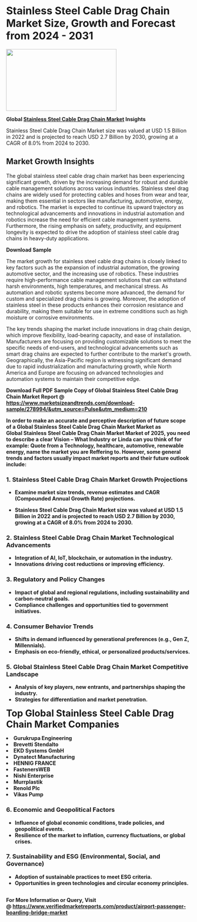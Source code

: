 <H1>Stainless Steel Cable Drag Chain Market Size, Growth and Forecast from 2024 - 2031</H1><img class="aligncenter size-medium wp-image-584254" src="https://thirdeyenews.in/wp-content/uploads/2024/09/Global-Market-Research-300x168.jpeg" alt="" width="300" height="168" /><p><strong>Global&nbsp;<a href="https://www.marketsizeandtrends.com/download-sample/278994/&amp;utm_source=Pulse&amp;utm_medium=210">Stainless Steel Cable Drag Chain Market</a> Insights</strong></p><p>Stainless Steel Cable Drag Chain Market size was valued at USD 1.5 Billion in 2022 and is projected to reach USD 2.7 Billion by 2030, growing at a CAGR of 8.0% from 2024 to 2030.</p><p><h2>Market Growth Insights</h2> <p>The global stainless steel cable drag chain market has been experiencing significant growth, driven by the increasing demand for robust and durable cable management solutions across various industries. Stainless steel drag chains are widely used for protecting cables and hoses from wear and tear, making them essential in sectors like manufacturing, automotive, energy, and robotics. The market is expected to continue its upward trajectory as technological advancements and innovations in industrial automation and robotics increase the need for efficient cable management systems. Furthermore, the rising emphasis on safety, productivity, and equipment longevity is expected to drive the adoption of stainless steel cable drag chains in heavy-duty applications.</p> <p><strong>Download Sample</strong></p> <p>The market growth for stainless steel cable drag chains is closely linked to key factors such as the expansion of industrial automation, the growing automotive sector, and the increasing use of robotics. These industries require high-performance cable management solutions that can withstand harsh environments, high temperatures, and mechanical stress. As automation and robotic systems become more advanced, the demand for custom and specialized drag chains is growing. Moreover, the adoption of stainless steel in these products enhances their corrosion resistance and durability, making them suitable for use in extreme conditions such as high moisture or corrosive environments.</p> <p>The key trends shaping the market include innovations in drag chain design, which improve flexibility, load-bearing capacity, and ease of installation. Manufacturers are focusing on providing customizable solutions to meet the specific needs of end-users, and technological advancements such as smart drag chains are expected to further contribute to the market's growth. Geographically, the Asia-Pacific region is witnessing significant demand due to rapid industrialization and manufacturing growth, while North America and Europe are focusing on advanced technologies and automation systems to maintain their competitive edge.</p> <p><strong></p><p><span class=""><strong>Download Full PDF Sample Copy of Global Stainless Steel Cable Drag Chain Market Report</strong> @ <a href="https://www.marketsizeandtrends.com/download-sample/278994/&amp;utm_source=Pulse&amp;utm_medium=210" target="_blank">https://www.marketsizeandtrends.com/download-sample/278994/&amp;utm_source=Pulse&amp;utm_medium=210</a></span></p><p>In order to make an accurate and perceptive description of future scope of a Global&nbsp;Stainless Steel Cable Drag Chain Market Market as Global&nbsp;Stainless Steel Cable Drag Chain Market Market of 2025, you need to describe a clear Vision &ndash; What Industry or Linda can you think of for example: Quote from a Technology, healthcare, automotive, renewable energy, name the market you are Reffering to. However, some general trends and factors usually impact market reports and their future outlook include:</p><h3>1.&nbsp;<strong>Stainless Steel Cable Drag Chain Market Growth Projections</strong></h3><ul><li>Examine market size trends, revenue estimates and CAGR (Compounded Annual Growth Rate) projections.</li><li><p>Stainless Steel Cable Drag Chain Market size was valued at USD 1.5 Billion in 2022 and is projected to reach USD 2.7 Billion by 2030, growing at a CAGR of 8.0% from 2024 to 2030.</p></li></ul><h3>2.&nbsp;<strong>Stainless Steel Cable Drag Chain Market Technological Advancements</strong></h3><ul><li>Integration of AI, IoT, blockchain, or automation in the industry.</li><li>Innovations driving cost reductions or improving efficiency.</li></ul><h3>3.&nbsp;<strong>Regulatory and Policy Changes</strong></h3><ul><li>Impact of global and regional regulations, including sustainability and carbon-neutral goals.</li><li>Compliance challenges and opportunities tied to government initiatives.</li></ul><h3>4.&nbsp;<strong>Consumer Behavior Trends</strong></h3><ul><li>Shifts in demand influenced by generational preferences (e.g., Gen Z, Millennials).</li><li>Emphasis on eco-friendly, ethical, or personalized products/services.</li></ul><h3>5.&nbsp;<strong>Global Stainless Steel Cable Drag Chain Market Competitive Landscape</strong></h3><ul><li>Analysis of key players, new entrants, and partnerships shaping the industry.</li><li>Strategies for differentiation and market penetration.</li></ul><p data-pm-slice="1 1 []"><span style="color: inherit; font-family: inherit; font-size: 25px;">Top Global Stainless Steel Cable Drag Chain Market Companies</span></p><div class="" data-test-id=""><p><li>Gurukrupa Engineering</li><li> Brevetti Stendalto</li><li> EKD Systems GmbH</li><li> Dynatect Manufacturing</li><li> HENNIG FRANCE</li><li> FastenersWEB</li><li> Nishi Enterprise</li><li> Murrplastik</li><li> Renold Plc</li><li> Vikas Pump</li></p></div><h3>6.&nbsp;<strong>Economic and Geopolitical Factors</strong></h3><ul><li>Influence of global economic conditions, trade policies, and geopolitical events.</li><li>Resilience of the market to inflation, currency fluctuations, or global crises.</li></ul><h3>7.&nbsp;<strong>Sustainability and ESG (Environmental, Social, and Governance)</strong></h3><ul><li>Adoption of sustainable practices to meet ESG criteria.</li><li>Opportunities in green technologies and circular economy principles.</li></ul><h2><strong style="font-size: 14px;">For More Information or Query, Visit @&nbsp;</strong><a style="background-color: #ffffff; font-size: 14px;" href="https://www.marketsizeandtrends.com/report/stainless-steel-cable-drag-chain-market/" target="_blank">https://www.verifiedmarketreports.com/product/airport-passenger-boarding-bridge-market</a></h2>
